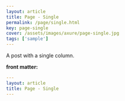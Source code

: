 ```yaml
---
layout: article
title: Page - Single
permalink: /page/single.html
key: page-single
cover: /assets/images/axure/page-single.jpg
tags: ['sample']
---
```


A post with a single column.

<!--more-->

**front matter:**

```yml
---
layout: article
title: Page - Single
---
```
